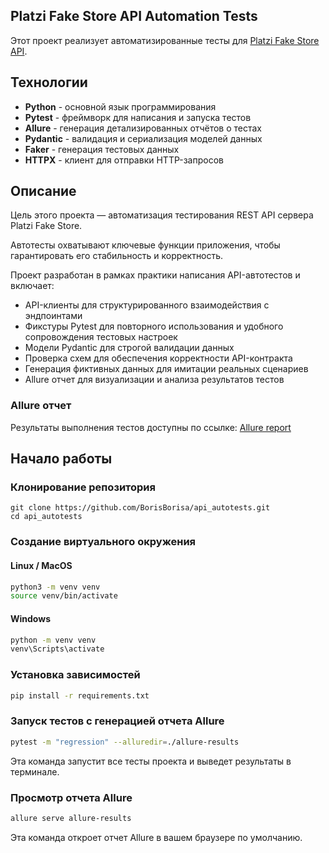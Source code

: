## Platzi Fake Store API Automation Tests

Этот проект реализует автоматизированные тесты для [Platzi Fake Store API](https://fakeapi.platzi.com/en).

## Технологии

- **Python** - основной язык программирования  
- **Pytest** - фреймворк для написания и запуска тестов  
- **Allure** - генерация детализированных отчётов о тестах  
- **Pydantic** - валидация и сериализация моделей данных  
- **Faker** - генерация тестовых данных  
- **HTTPX** - клиент для отправки HTTP-запросов
## Описание

Цель этого проекта — автоматизация тестирования REST API сервера Platzi Fake Store.

Автотесты охватывают ключевые функции приложения, чтобы гарантировать его стабильность и корректность.

Проект разработан в рамках практики написания API-автотестов и включает:

- API-клиенты для структурированного взаимодействия с эндпоинтами
- Фикстуры Pytest для повторного использования и удобного сопровождения тестовых настроек
- Модели Pydantic для строгой валидации данных
- Проверка схем для обеспечения корректности API-контракта
- Генерация фиктивных данных для имитации реальных сценариев
- Allure отчет для визуализации и анализа результатов тестов

### Allure отчет

Результаты выполнения тестов доступны по ссылке: [Allure report](https://borisborisa.github.io/api_autotests/)

## Начало работы

### Клонирование репозитория

```
git clone https://github.com/BorisBorisa/api_autotests.git
cd api_autotests
```

### Создание виртуального окружения
#### Linux / MacOS
```bash
python3 -m venv venv
source venv/bin/activate
```
#### Windows
```bash
python -m venv venv
venv\Scripts\activate
```

### Установка зависимостей
```bash
pip install -r requirements.txt
```
### Запуск тестов с генерацией отчета Allure
```bash
pytest -m "regression" --alluredir=./allure-results
```
Эта команда запустит все тесты проекта и выведет результаты в терминале.

### Просмотр отчета Allure
```bash
allure serve allure-results
```
Эта команда откроет отчет Allure в вашем браузере по умолчанию.